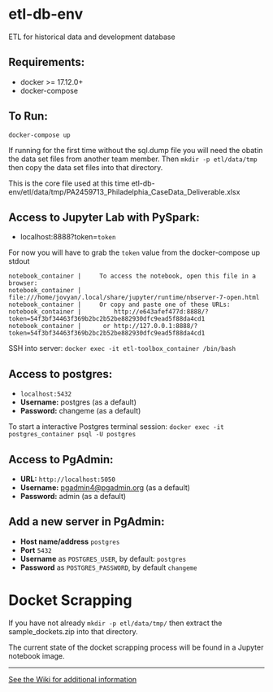 # etl-db-env
ETL for historical data and development database

## Requirements:
* docker >= 17.12.0+
* docker-compose

## To Run:
`docker-compose up`

If running for the first time without the sql.dump file you will need the obatin the data set files from another team member. Then `mkdir -p etl/data/tmp` then copy the data set files into that directory. 


This is the core file used at this time etl-db-env/etl/data/tmp/PA2459713_Philadelphia_CaseData_Deliverable.xlsx

## Access to Jupyter Lab with PySpark: 
*  localhost:8888?token=`token`

For now you will have to grab the `token` value from the docker-compose up stdout

```
notebook_container |     To access the notebook, open this file in a browser:
notebook_container |         file:///home/jovyan/.local/share/jupyter/runtime/nbserver-7-open.html
notebook_container |     Or copy and paste one of these URLs:
notebook_container |         http://e643afef477d:8888/?token=54f3bf34463f369b2bc2b52be882930dfc9ead5f88da4cd1
notebook_container |      or http://127.0.0.1:8888/?token=54f3bf34463f369b2bc2b52be882930dfc9ead5f88da4cd1
```

SSH into server:
`docker exec -it etl-toolbox_container /bin/bash`

## Access to postgres: 
* `localhost:5432`
* **Username:** postgres (as a default)
* **Password:** changeme (as a default)

To start a interactive Postgres terminal session:
`docker exec -it postgres_container psql -U postgres`

## Access to PgAdmin: 
* **URL:** `http://localhost:5050`
* **Username:** pgadmin4@pgadmin.org (as a default)
* **Password:** admin (as a default)

## Add a new server in PgAdmin:
* **Host name/address** `postgres`
* **Port** `5432`
* **Username** as `POSTGRES_USER`, by default: `postgres`
* **Password** as `POSTGRES_PASSWORD`, by default `changeme`

# Docket Scrapping
If you have not already `mkdir -p etl/data/tmp/` then extract the sample_dockets.zip into that directory.

The current state of the docket scrapping process will be found in a Jupyter notebook image.

---
[See the Wiki for additional information](https://github.com/Philadelphia-Lawyers-for-Social-Equity/etl-db-env/wiki)